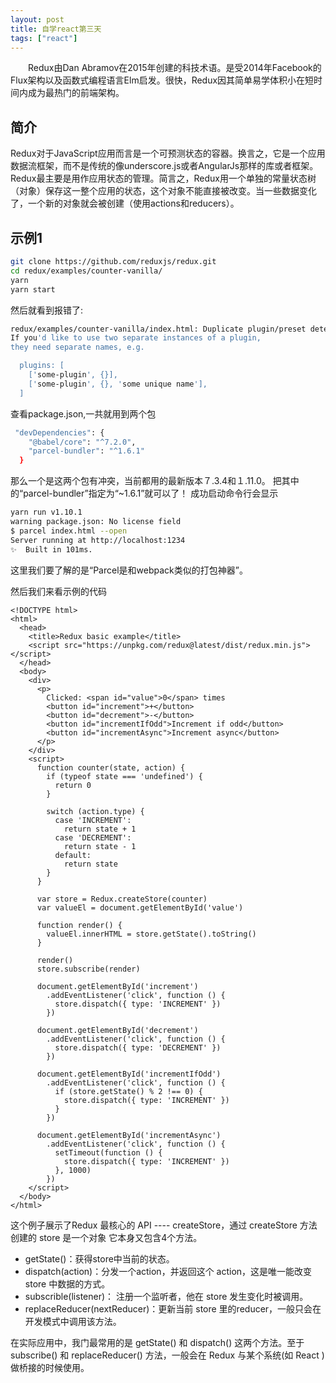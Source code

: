```yaml
---
layout: post
title: 自学react第三天
tags: ["react"]
---
```


　　Redux由Dan Abramov在2015年创建的科技术语。是受2014年Facebook的Flux架构以及函数式编程语言Elm启发。很快，Redux因其简单易学体积小在短时间内成为最热门的前端架构。

## 简介
Redux对于JavaScript应用而言是一个可预测状态的容器。换言之，它是一个应用数据流框架，而不是传统的像underscore.js或者AngularJs那样的库或者框架。
Redux最主要是用作应用状态的管理。简言之，Redux用一个单独的常量状态树（对象）保存这一整个应用的状态，这个对象不能直接被改变。当一些数据变化了，一个新的对象就会被创建（使用actions和reducers）。

## 示例1

~~~sh
git clone https://github.com/reduxjs/redux.git
cd redux/examples/counter-vanilla/
yarn
yarn start
~~~
然后就看到报错了:
~~~sh
redux/examples/counter-vanilla/index.html: Duplicate plugin/preset detected.
If you'd like to use two separate instances of a plugin,
they need separate names, e.g.

  plugins: [
    ['some-plugin', {}],
    ['some-plugin', {}, 'some unique name'],
  ]
~~~
查看package.json,一共就用到两个包
~~~sh
 "devDependencies": {
    "@babel/core": "^7.2.0",
    "parcel-bundler": "^1.6.1"
  }
~~~
那么一个是这两个包有冲突，当前都用的最新版本７.3.4和１.11.0。
把其中的“parcel-bundler”指定为“~1.6.1”就可以了！
成功启动命令行会显示
~~~sh
yarn run v1.10.1
warning package.json: No license field
$ parcel index.html --open
Server running at http://localhost:1234 
✨  Built in 101ms.
~~~
这里我们要了解的是“Parcel是和webpack类似的打包神器”。

然后我们来看示例的代码
~~~
<!DOCTYPE html>
<html>
  <head>
    <title>Redux basic example</title>
    <script src="https://unpkg.com/redux@latest/dist/redux.min.js"></script>
  </head>
  <body>
    <div>
      <p>
        Clicked: <span id="value">0</span> times
        <button id="increment">+</button>
        <button id="decrement">-</button>
        <button id="incrementIfOdd">Increment if odd</button>
        <button id="incrementAsync">Increment async</button>
      </p>
    </div>
    <script>
      function counter(state, action) {
        if (typeof state === 'undefined') {
          return 0
        }

        switch (action.type) {
          case 'INCREMENT':
            return state + 1
          case 'DECREMENT':
            return state - 1
          default:
            return state
        }
      }

      var store = Redux.createStore(counter)
      var valueEl = document.getElementById('value')

      function render() {
        valueEl.innerHTML = store.getState().toString()
      }

      render()
      store.subscribe(render)

      document.getElementById('increment')
        .addEventListener('click', function () {
          store.dispatch({ type: 'INCREMENT' })
        })

      document.getElementById('decrement')
        .addEventListener('click', function () {
          store.dispatch({ type: 'DECREMENT' })
        })

      document.getElementById('incrementIfOdd')
        .addEventListener('click', function () {
          if (store.getState() % 2 !== 0) {
            store.dispatch({ type: 'INCREMENT' })
          }
        })

      document.getElementById('incrementAsync')
        .addEventListener('click', function () {
          setTimeout(function () {
            store.dispatch({ type: 'INCREMENT' })
          }, 1000)
        })
    </script>
  </body>
</html>

~~~
这个例子展示了Redux 最核心的 API ---- createStore，通过 createStore 方法创建的 store 是一个对象
它本身又包含4个方法。

- getState()：获得store中当前的状态。
- dispatch(action)：分发一个action，并返回这个 action，这是唯一能改变 store 中数据的方式。
- subscrible(listener)： 注册一个监听者，他在 store 发生变化时被调用。
- replaceReducer(nextReducer)：更新当前 store 里的reducer，一般只会在开发模式中调用该方法。

在实际应用中，我门最常用的是 getState() 和 dispatch() 这两个方法。至于subscribe() 和 replaceReducer() 方法，一般会在 Redux 与某个系统(如 React ) 做桥接的时候使用。


